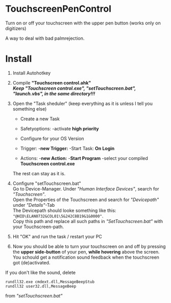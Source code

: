 # TouchscreenPenControl
Turn on or off your touchscreen with the upper pen button (works only on digitizers)

A way to deal with bad palmrejection.

# Install
1. Install Autohotkey

2. Compile **"Touchscreen control.ahk"**  
    ***Keep "Touchscreen control.exe", "setTouchscreen.bat", "launch.vbs", in the same directory!!!***
    
3. Open the "Task sheduler" (keep everything as it is unless I tell you something else) 
    - Create a new Task
    
    - Safetyoptions:
        -activate **high priority**
    - Configure for your OS Version
    
    - Trigger:
        -**new Trigger:**
        -Start Task: **On Login**
        
    - Actions:
        -**new Action:**
        -**Start Program**
        -select your compiled **Touchscreen control.exe**
        
    The rest can stay as it is.
    
4.  Configure "setTouchscreen.bat"  
      Go to Device-Manager. Under *"Human Interface Devices"*, search for *"Touchscreen"*.  
      Open the Properties of the Touchscreen and search for *"Devicepath"* under *"Details"*-Tab  
      The Devicepath should looke something like this: `"@HID\ELAN0732&COL01\5&242C8B19&1&0000"`.  
      Copy this path and replace all such paths in *"SetTouchscreen.bat"* with your Touchscreen-path.  
      

5.  Hit "OK" and run the task / restart your PC

6. Now you should be able to turn your touchscreen on and off by pressing the **upper side-button** of your pen, **while hovering** above the screen. You schould get a notification sound feedback when the touchscreen got (de)activated.

If you don't like the sound, delete 

`rundll32.exe cmdext.dll,MessageBeepStub`  
`rundll32 user32.dll,MessageBeep`

from *"setTouchscreen.bat"*
